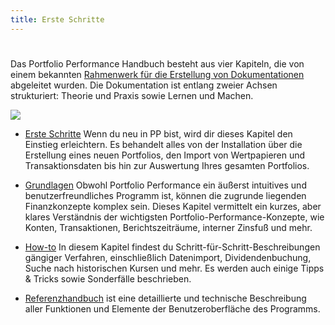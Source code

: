```yaml
---
title: Erste Schritte
---
```


#
Das Portfolio Performance Handbuch besteht aus vier Kapiteln, die von einem bekannten [Rahmenwerk für die Erstellung von Dokumentationen](https://diataxis.fr/) abgeleitet wurden.
Die Dokumentation ist entlang zweier Achsen strukturiert: Theorie und Praxis sowie Lernen und Machen.

![](../images/doku-framework.svg)

- [Erste Schritte](index.md)
Wenn du neu in PP bist, wird dir dieses Kapitel den Einstieg erleichtern.
Es behandelt alles von der Installation über die Erstellung eines neuen Portfolios, den Import von Wertpapieren und Transaktionsdaten bis hin zur Auswertung Ihres gesamten Portfolios.

- [Grundlagen](../grundlagen/index.md)
Obwohl Portfolio Performance ein äußerst intuitives und benutzerfreundliches Programm ist, können die zugrunde liegenden Finanzkonzepte komplex sein. Dieses Kapitel vermittelt ein kurzes, aber klares Verständnis der wichtigsten Portfolio-Performance-Konzepte, wie Konten, Transaktionen, Berichtszeiträume, interner Zinsfuß und mehr.

- [How-to](../how-to/index.md)
In diesem Kapitel findest du Schritt-für-Schritt-Beschreibungen gängiger Verfahren, einschließlich Datenimport, Dividendenbuchung, Suche nach historischen Kursen und mehr. Es werden auch einige Tipps & Tricks sowie Sonderfälle beschrieben.

- [Referenzhandbuch](../referenzhandbuch/index.md)
ist eine detaillierte und technische Beschreibung aller Funktionen und Elemente der Benutzeroberfläche des Programms.
